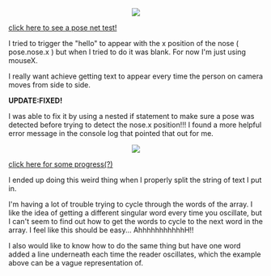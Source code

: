 <p align="CENTER"><img src="HelloGoodbye.gif"></p>

[click here to see a pose net test!](https://jackieliiu.github.io/CODEWORDS/Week09/PoseNet101/)

I tried to trigger the "hello" to appear with the x position of the nose ( pose.nose.x ) but when I tried to do it was blank. 
For now I'm just using mouseX. 

I really want achieve getting text to appear every time the person on camera moves from side to side.

**UPDATE:FIXED!**

I was able to fix it by using a nested if statement to make sure a pose was detected before trying to detect the nose.x position!!! I found a more helpful error message in the console log that pointed that out for me.

<p align="CENTER"><img src="TextReveal.gif"></p>

[click here for some progress(?)](https://jackieliiu.github.io/CODEWORDS/Week09/PoseNet102/PoseNet102/)

I ended up doing this weird thing when I properly split the string of text I put in. 

I'm having a lot of trouble trying to cycle through the words of the array. I like the idea of getting a different singular word every time you oscillate, but I can't seem to find out how to get the words to cycle to the next word in the array. I feel like this should be easy... AhhhhhhhhhhhH!!

I also would like to know how to do the same thing but have one word added a line underneath each time the reader oscillates, which the example above can be a vague representation of.



